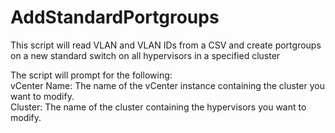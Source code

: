 AddStandardPortgroups
=====================
This script will read VLAN and VLAN IDs from a CSV and create portgroups on a new standard switch on all hypervisors in a specified cluster

The script will prompt for the following:  
vCenter Name: The name of the vCenter instance containing the cluster you want to modify.  
Cluster: The name of the cluster containing the hypervisors you want to modify.
